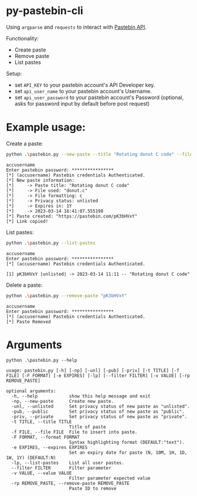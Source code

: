 # py-pastebin-cli
Using `argparse` and `requests` to interact with [Pastebin API](https://pastebin.com/doc_api).

Functionality:
 - Create paste
 - Remove paste
 - List pastes

Setup:
 - set `API_KEY` to your pastebin account's API Developer key.
 - set `api_user_name` to your pastebin account's Username.
 - set `api_user_password` to your pastebin account's Password (optional, asks for password input by default before post request)

# Example usage:
Create a paste:
```bash
python .\pastebin.py --new-paste --title "Rotating donut C code" --file "donut.c" --format c --expires 1Y --unlisted
```
```
accusername
Enter pastebin password: ****************
[*] (accusername) Pastebin credentials Authenticated.
[*] New paste information:
[*]     -> Paste title: "Rotating donut C code"
[*]     -> File used: "donut.c"
[*]     -> File formatting: c
[*]     -> Privacy status: unlisted
[*]     -> Expires in: 1Y
[*]     -> 2023-03-14 16:41:07.555198
[*] Paste created: "https://pastebin.com/pK3bHVxY"
[*] Link copied!
```

List pastes:
```bash
python .\pastebin.py --list-pastes
```
```
accusername
Enter pastebin password: ****************
[*] (accusername) Pastebin credentials Authenticated.

[1] pK3bHVxY |unlisted| -> 2023-03-14 11:11 -- "Rotating donut C code"
```

Delete a paste:
```bash
python .\pastebin.py --remove-paste "pK3bHVxY"
```
```
accusername
Enter pastebin password: ****************
[*] (accusername) Pastebin credentials Authenticated.
[*] Paste Removed
```

# Arguments

```
python .\pastebin.py --help
```
```
usage: pastebin.py [-h] [-np] [-unl] [-pub] [-priv] [-t TITLE] [-f FILE] [-F FORMAT] [-e EXPIRES] [-lp] [--filter FILTER] [-v VALUE] [-rp REMOVE_PASTE]

optional arguments:
  -h, --help            show this help message and exit
  -np, --new-paste      Create new paste.
  -unl, --unlisted      Set privacy status of new paste as "unlisted".
  -pub, --public        Set privacy status of new paste as "public".
  -priv, --private      Set privacy status of new paste as "private".
  -t TITLE, --title TITLE
                        Title of paste
  -f FILE, --file FILE  File to insert into paste.
  -F FORMAT, --format FORMAT
                        Syntax highlighting format (DEFAULT:"text").
  -e EXPIRES, --expires EXPIRES
                        Set an expiry date for paste (N, 10M, 1H, 1D, 1W, 1Y) (DEFAULT:N)
  -lp, --list-pastes    List all user pastes.
  --filter FILTER       Filter parameter
  -v VALUE, --value VALUE
                        Filter parameter expected value
  -rp REMOVE_PASTE, --remove-paste REMOVE_PASTE
                        Paste ID to remove
  ```
